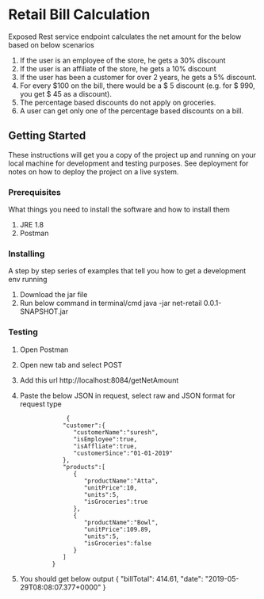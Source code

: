 # Retail Bill Calculation

Exposed Rest service endpoint calculates the net amount for the below based on below scenarios

1. If the user is an employee of the store, he gets a 30% discount
2. If the user is an affiliate of the store, he gets a 10% discount
3. If the user has been a customer for over 2 years, he gets a 5% discount.
4. For every $100 on the bill, there would be a $ 5 discount (e.g. for $ 990, you get $ 45
as a discount).
5. The percentage based discounts do not apply on groceries.
6. A user can get only one of the percentage based discounts on a bill.

## Getting Started

These instructions will get you a copy of the project up and running on your local machine for development and testing purposes. See deployment for notes on how to deploy the project on a live system.

### Prerequisites

What things you need to install the software and how to install them

1) JRE 1.8
2) Postman

### Installing

A step by step series of examples that tell you how to get a development env running

1) Download the jar file
2) Run below command in terminal/cmd
    java -jar net-retail 0.0.1-SNAPSHOT.jar


### Testing

1) Open Postman
2) Open new tab and select POST
3) Add this url http://localhost:8084/getNetAmount
4) Paste the below JSON in request, select raw and JSON format for request type
    
                    {
                   "customer":{
                      "customerName":"suresh",
                      "isEmployee":true,
                      "isAffliate":true,
                      "customerSince":"01-01-2019"
                   },
                   "products":[
                      {
                         "productName":"Atta",
                         "unitPrice":10,
                         "units":5,
                         "isGroceries":true
                      },
                      {
                         "productName":"Bowl",
                         "unitPrice":109.89,
                         "units":5,
                         "isGroceries":false
                      }
                   ]
                }
  5) You should get below output
                 {
                "billTotal": 414.61,
                "date": "2019-05-29T08:08:07.377+0000"
                 }
